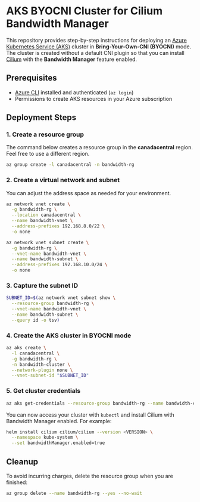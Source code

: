 # AKS BYOCNI Cluster for Cilium Bandwidth Manager

This repository provides step-by-step instructions for deploying an [Azure Kubernetes Service (AKS)](https://learn.microsoft.com/azure/aks/) cluster in **Bring-Your-Own-CNI (BYOCNI)** mode.  
The cluster is created without a default CNI plugin so that you can install [Cilium](https://cilium.io) with the **Bandwidth Manager** feature enabled.

## Prerequisites

- [Azure CLI](https://learn.microsoft.com/cli/azure/install-azure-cli) installed and authenticated (`az login`)  
- Permissions to create AKS resources in your Azure subscription  

## Deployment Steps

### 1. Create a resource group

The command below creates a resource group in the **canadacentral** region. Feel free to use a different region.

```bash
az group create -l canadacentral -n bandwidth-rg
```

### 2. Create a virtual network and subnet

You can adjust the address space as needed for your environment.

```bash
az network vnet create \
  -g bandwidth-rg \
  --location canadacentral \
  --name bandwidth-vnet \
  --address-prefixes 192.168.8.0/22 \
  -o none

az network vnet subnet create \
  -g bandwidth-rg \
  --vnet-name bandwidth-vnet \
  --name bandwidth-subnet \
  --address-prefixes 192.168.10.0/24 \
  -o none
```

### 3. Capture the subnet ID

```bash
SUBNET_ID=$(az network vnet subnet show \
  --resource-group bandwidth-rg \
  --vnet-name bandwidth-vnet \
  --name bandwidth-subnet \
  --query id -o tsv)
```

### 4. Create the AKS cluster in BYOCNI mode

```bash
az aks create \
  -l canadacentral \
  -g bandwidth-rg \
  -n bandwidth-cluster \
  --network-plugin none \
  --vnet-subnet-id "$SUBNET_ID"
```

### 5. Get cluster credentials

```bash
az aks get-credentials --resource-group bandwidth-rg --name bandwidth-cluster
```

You can now access your cluster with `kubectl` and install Cilium with Bandwidth Manager enabled. For example:

```bash
helm install cilium cilium/cilium --version <VERSION> \
  --namespace kube-system \
  --set bandwidthManager.enabled=true
```

## Cleanup

To avoid incurring charges, delete the resource group when you are finished:

```bash
az group delete --name bandwidth-rg --yes --no-wait
```
